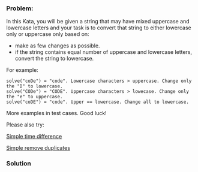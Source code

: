 ### Problem:
<p>In this Kata, you will be given a string that may have mixed uppercase and lowercase letters and your task is to convert that string to either lowercase only or uppercase only based on: </p>
<ul>
<li>make as few changes as possible. </li>
<li>if the string contains equal number of uppercase and lowercase letters, convert the string to lowercase. </li>
</ul>
<p>For example:</p>
<pre><code class="language-Haskell"><span class="hljs-title">solve</span>(<span class="hljs-string">&quot;coDe&quot;</span>) = <span class="hljs-string">&quot;code&quot;</span>. <span class="hljs-type">Lowercase</span> characters &gt; uppercase. <span class="hljs-type">Change</span> only the <span class="hljs-string">&quot;D&quot;</span> to lowercase.
<span class="hljs-title">solve</span>(<span class="hljs-string">&quot;CODe&quot;</span>) = <span class="hljs-string">&quot;CODE&quot;</span>. <span class="hljs-type">Uppercase</span> characters &gt; lowecase. <span class="hljs-type">Change</span> only the <span class="hljs-string">&quot;e&quot;</span> to uppercase.
<span class="hljs-title">solve</span>(<span class="hljs-string">&quot;coDE&quot;</span>) = <span class="hljs-string">&quot;code&quot;</span>. <span class="hljs-type">Upper</span> == lowercase. <span class="hljs-type">Change</span> all to lowercase.</code></pre>
<p>More examples in test cases. Good luck!</p>
<p>Please also try:</p>
<p><a href="https://www.codewars.com/kata/5b76a34ff71e5de9db0000f2" target="_blank">Simple time difference</a></p>
<p><a href="https://www.codewars.com/kata/5ba38ba180824a86850000f7" target="_blank">Simple remove duplicates</a></p>

### Solution